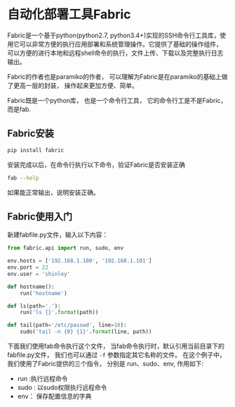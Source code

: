 # 自动化部署工具Fabric
Fabric是一个基于python(python2.7, python3.4+)实现的SSH命令行工具库，使用它可以非常方便的执行应用部署和系统管理操作。它提供了基础的操作组件， 可以方便的进行本地和远程shell命令的执行，文件上传、下载以及完整执行日志输出。 

Fabric的作者也是paramiko的作者， 可以理解为Fabric是在paramiko的基础上做了更高一层的封装， 操作起来更加方便、简单。

Fabric既是一个python库， 也是一个命令行工具， 它的命令行工是不是Fabric， 而是fab. 
## Fabric安装
```Bash
pip install fabric
```
安装完成以后，在命令行执行以下命令，验证Fabric是否安装正确
```Bash
fab --help
```
如果能正常输出，说明安装正确。

## Fabric使用入门
新建fabfile.py文件，输入以下内容：
```python
from fabric.api import run, sudo, env

env.hosts = ['192.168.1.100', '192.168.1.101']
env.port = 22
env.user = 'shinley'

def hostname():
    run('hostname')

def ls(path='.'):
    run('ls {}'.format(path))

def tail(path='/etc/passwd', line=10):
    sudo('tail -n {0} {1}'.format(line, path))
```
下面我们使用fab命令执行这个文件， 当fab命令执行时，默认引用当前目录下的fabfile.py文件， 我们也可以通过 `-f` 参数指定其它名称的文件。
在这个例子中， 我们使用了Fabric提供的三个指令， 分别是 run、sudo、env, 作用如下:
- run :执行远程命令
- sudo : 以sudo权限执行远程命令
- env： 保存配置信息的字典 
